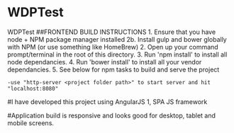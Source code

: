 # WDPTest
WDPTest
##FRONTEND BUILD INSTRUCTIONS
    1. Ensure that you have node + NPM package manager installed
    2b. Install gulp and bower globally with NPM (or use something like HomeBrew)
    2. Open up your command prompt/terminal in the root of this directory.
    3. Run 'npm install' to install all node dependancies.
    4. Run 'bower install' to install all your vendor dependancies.
    5. See below for npm tasks to build and serve the project
	
	-use "http-server <project folder path>" to start server and hit "localhost:8080"
	
#I have developed this project using AngularJS 1, SPA JS framework

#Application build is responsive and looks good for desktop, tablet and mobile screens.
 
  
